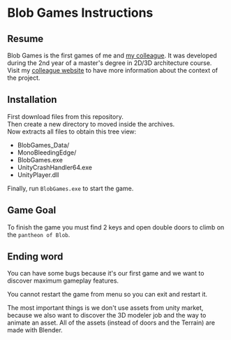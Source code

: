# Blob Games Instructions
## Resume
Blob Games is the first games of me and [my colleague](https://github.com/AlanJacobdev).
It was developed during the 2nd year of a master's degree in 2D/3D architecture course.<br>
Visit my [colleague website](https://alanjacob.fr/MesArticles/Articles/BlobGame.php) to have more information about the context of the project.

## Installation
First download files from this repository.<br>
Then create a new directory to moved inside the archives.<br>
Now extracts all files to obtain this tree view:
- BlobGames_Data/
- MonoBleedingEdge/
- BlobGames.exe
- UnityCrashHandler64.exe
- UnityPlayer.dll

Finally, run `BlobGames.exe` to start the game.

## Game Goal
To finish the game you must find 2 keys and open double doors to climb on the `pantheon of Blob`.<br>

## Ending word
You can have some bugs because it's our first game and we want to discover maximum gameplay features.

You cannot restart the game from menu so you can exit and restart it.

The most important things is we don't use assets from unity market, because we also want to discover the 3D modeler job and the way to animate an asset. All of the assets (instead of doors and the Terrain) are made with Blender.